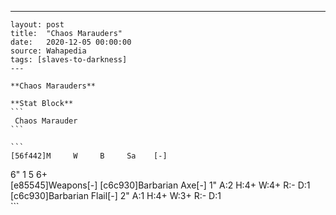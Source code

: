 ---
    layout: post
    title:  "Chaos Marauders"
    date:   2020-12-05 00:00:00
    source: Wahapedia
    tags: [slaves-to-darkness]
    ---
    
    **Chaos Marauders**
    
    **Stat Block**
    ```
     Chaos Marauder
    ```
    
    ```
    [56f442]M     W     B     Sa    [-]
6"    1     5     6+    
[e85545]Weapons[-]
[c6c930]Barbarian Axe[-]
1"     A:2    H:4+   W:4+   R:-    D:1   
[c6c930]Barbarian Flail[-]
2"     A:1    H:4+   W:3+   R:-    D:1   
    ```
    
    
    